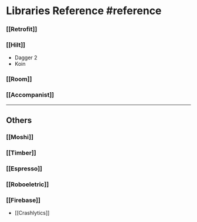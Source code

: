 # Libraries Reference #reference

### [[Retrofit]]

### [[Hilt]]
- Dagger 2
- Koin

### [[Room]]

### [[Accompanist]]

---
## Others

### [[Moshi]]

### [[Timber]]

### [[Espresso]]

### [[Roboeletric]]

### [[Firebase]]
- [[Crashlytics]]
